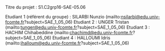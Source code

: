 Titre du projet : S1.C2grp16-SAE-05.06

Etudiant 1 (référent du groupe) : SILARBI Nunzio (mailto:nsilarbi@edu.univ-fcomte.fr?subject=SAE_1_05_06) 
Etudiant 2 : UNGER Tristan (mailto:tunger@edu.univ-fcomte.fr?subject=SAE_1_05_06) 
Etudiant 3 : HACHIM Chihabeddine (mailto:chachimd@edu.univ-fcomte.fr?subject=SAE_1_05_06) 
Etudiant 4 : HALLOUMI Idris (mailto:ihalloum@edu.univ-fcomte.fr?subject=SAE_1_05_06) 
